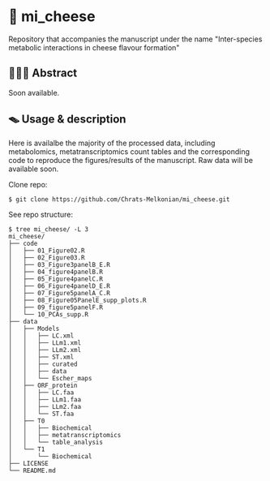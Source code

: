 # 🧀 mi_cheese
Repository that accompanies the manuscript under the name "Inter-species metabolic interactions in cheese flavour formation"

## 👨🏻‍🍳 Abstract
Soon available.

## 🪤 Usage & description
Here is availalbe the majority of the processed data, including metabolomics, metatranscriptomics count tables and the corresponding code to reproduce the figures/results of the manuscript. Raw data will be available soon. 

Clone repo:
```
$ git clone https://github.com/Chrats-Melkonian/mi_cheese.git
```
See repo structure:
```
$ tree mi_cheese/ -L 3
mi_cheese/
├── code
│   ├── 01_Figure02.R
│   ├── 02_Figure03.R
│   ├── 03_Figure3panelB_E.R
│   ├── 04_figure4panelB.R
│   ├── 05_Figure4panelC.R
│   ├── 06_Figure4panelD_E.R
│   ├── 07_Figure5panelA_C.R
│   ├── 08_Figure05PanelE_supp_plots.R
│   ├── 09_figure5panelF.R
│   └── 10_PCAs_supp.R
├── data
│   ├── Models
│   │   ├── LC.xml
│   │   ├── LLm1.xml
│   │   ├── LLm2.xml
│   │   ├── ST.xml
│   │   ├── curated
│   │   ├── data
│   │   └── Escher_maps
│   ├── ORF_protein
│   │   ├── LC.faa
│   │   ├── LLm1.faa
│   │   ├── LLm2.faa
│   │   └── ST.faa
│   ├── T0
│   │   ├── Biochemical
│   │   ├── metatranscriptomics
│   │   └── table_analysis
│   └── T1
│       └── Biochemical
├── LICENSE
└── README.md

```
